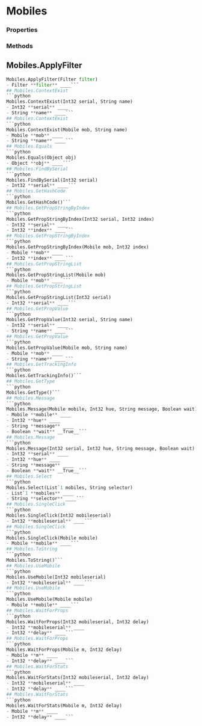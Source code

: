 # Mobiles    

### Properties  
 
### Methods  
## Mobiles.ApplyFilter
```python
Mobiles.ApplyFilter(Filter filter)
- Filter **filter** ____```
## Mobiles.ContextExist
```python
Mobiles.ContextExist(Int32 serial, String name)
- Int32 **serial** ____
- String **name** ____```
## Mobiles.ContextExist
```python
Mobiles.ContextExist(Mobile mob, String name)
- Mobile **mob** ____
- String **name** ____```
## Mobiles.Equals
```python
Mobiles.Equals(Object obj)
- Object **obj** ____```
## Mobiles.FindBySerial
```python
Mobiles.FindBySerial(Int32 serial)
- Int32 **serial** ____```
## Mobiles.GetHashCode
```python
Mobiles.GetHashCode()```
## Mobiles.GetPropStringByIndex
```python
Mobiles.GetPropStringByIndex(Int32 serial, Int32 index)
- Int32 **serial** ____
- Int32 **index** ____```
## Mobiles.GetPropStringByIndex
```python
Mobiles.GetPropStringByIndex(Mobile mob, Int32 index)
- Mobile **mob** ____
- Int32 **index** ____```
## Mobiles.GetPropStringList
```python
Mobiles.GetPropStringList(Mobile mob)
- Mobile **mob** ____```
## Mobiles.GetPropStringList
```python
Mobiles.GetPropStringList(Int32 serial)
- Int32 **serial** ____```
## Mobiles.GetPropValue
```python
Mobiles.GetPropValue(Int32 serial, String name)
- Int32 **serial** ____
- String **name** ____```
## Mobiles.GetPropValue
```python
Mobiles.GetPropValue(Mobile mob, String name)
- Mobile **mob** ____
- String **name** ____```
## Mobiles.GetTrackingInfo
```python
Mobiles.GetTrackingInfo()```
## Mobiles.GetType
```python
Mobiles.GetType()```
## Mobiles.Message
```python
Mobiles.Message(Mobile mobile, Int32 hue, String message, Boolean wait)
- Mobile **mobile** ____
- Int32 **hue** ____
- String **message** ____
- Boolean **wait** __True__```
## Mobiles.Message
```python
Mobiles.Message(Int32 serial, Int32 hue, String message, Boolean wait)
- Int32 **serial** ____
- Int32 **hue** ____
- String **message** ____
- Boolean **wait** __True__```
## Mobiles.Select
```python
Mobiles.Select(List`1 mobiles, String selector)
- List`1 **mobiles** ____
- String **selector** ____```
## Mobiles.SingleClick
```python
Mobiles.SingleClick(Int32 mobileserial)
- Int32 **mobileserial** ____```
## Mobiles.SingleClick
```python
Mobiles.SingleClick(Mobile mobile)
- Mobile **mobile** ____```
## Mobiles.ToString
```python
Mobiles.ToString()```
## Mobiles.UseMobile
```python
Mobiles.UseMobile(Int32 mobileserial)
- Int32 **mobileserial** ____```
## Mobiles.UseMobile
```python
Mobiles.UseMobile(Mobile mobile)
- Mobile **mobile** ____```
## Mobiles.WaitForProps
```python
Mobiles.WaitForProps(Int32 mobileserial, Int32 delay)
- Int32 **mobileserial** ____
- Int32 **delay** ____```
## Mobiles.WaitForProps
```python
Mobiles.WaitForProps(Mobile m, Int32 delay)
- Mobile **m** ____
- Int32 **delay** ____```
## Mobiles.WaitForStats
```python
Mobiles.WaitForStats(Int32 mobileserial, Int32 delay)
- Int32 **mobileserial** ____
- Int32 **delay** ____```
## Mobiles.WaitForStats
```python
Mobiles.WaitForStats(Mobile m, Int32 delay)
- Mobile **m** ____
- Int32 **delay** ____```